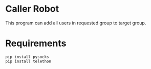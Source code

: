 # Caller Robot

This program can add all users in requested group to target group.

# Requirements

```shell
pip install pysocks
pip install telethon
```
